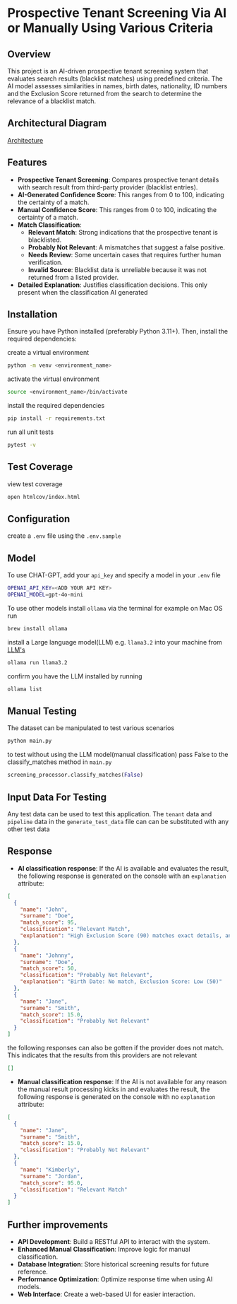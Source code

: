# Prospective Tenant Screening Via AI or Manually Using Various Criteria

## Overview

This project is an AI-driven prospective tenant screening system that evaluates search results (blacklist matches) using predefined criteria. The AI model assesses similarities in names, birth dates, nationality, ID numbers and the Exclusion Score returned from the search to determine the relevance of a blacklist match.

## Architectural Diagram

[Architecture](https://drive.google.com/file/d/1Uo_ePM-tvR5duFRxKy_dzzu1Ny54HAnF/view?usp=sharing)

## Features

- **Prospective Tenant Screening**: Compares prospective tenant details with search result from third-party provider (blacklist entries).
- **AI-Generated Confidence Score**: This ranges from 0 to 100, indicating the certainty of a match.
- **Manual Confidence Score**: This ranges from 0 to 100, indicating the certainty of a match.
- **Match Classification**:
  - **Relevant Match**: Strong indications that the prospective tenant is blacklisted.
  - **Probably Not Relevant**: A mismatches that suggest a false positive.
  - **Needs Review**: Some uncertain cases that requires further human verification.
  - **Invalid Source**: Blacklist data is unreliable because it was not returned from a listed provider.
- **Detailed Explanation**: Justifies classification decisions. This only present when the classification AI generated

## Installation

Ensure you have Python installed (preferably Python 3.11+). Then, install the required dependencies:

create a virtual environment

```sh
python -m venv <environment_name>

```

activate the virtual environment

```sh
source <environment_name>/bin/activate

```

install the required dependencies

```sh
pip install -r requirements.txt

```

run all unit tests

```sh
pytest -v

```

## Test Coverage

view test coverage

```sh
open htmlcov/index.html

```

## Configuration

create a `.env` file using the `.env.sample`

## Model

To use CHAT-GPT, add your `api_key` and specify a model in your `.env` file

```sh
OPENAI_API_KEY=<ADD YOUR API KEY>
OPENAI_MODEL=gpt-4o-mini
```

To use other models install `ollama` via the terminal for example on Mac OS run

```sh
brew install ollama

```

install a Large language model(LLM) e.g. `llama3.2` into your machine from [LLM's](https://ollama.com/)

```sh
ollama run llama3.2

```

confirm you have the LLM installed by running

```sh
ollama list

```

## Manual Testing

The dataset can be manipulated to test various scenarios

```sh
python main.py

```

to test without using the LLM model(manual classification) pass False to the classify_matches method in `main.py`

```python
screening_processor.classify_matches(False)
```

## Input Data For Testing

Any test data can be used to test this application. The `tenant` data and `pipeline` data in the `generate_test_data` file can can be substituted with any other test data

## Response

- **AI classification response**: If the AI is available and evaluates the result, the following response is generated on the console with an `explanation` attribute:

```json
[
  {
    "name": "John",
    "surname": "Doe",
    "match_score": 95,
    "classification": "Relevant Match",
    "explanation": "High Exclusion Score (90) matches exact details, and no significant discrepancies in other criteria"
  },
  {
    "name": "Johnny",
    "surname": "Doe",
    "match_score": 50,
    "classification": "Probably Not Relevant",
    "explanation": "Birth Date: No match, Exclusion Score: Low (50)"
  },
  {
    "name": "Jane",
    "surname": "Smith",
    "match_score": 15.0,
    "classification": "Probably Not Relevant"
  }
]
```

the following responses can also be gotten if the provider does not match. This indicates that the results from this providers are not relevant

```json
[]
```

- **Manual classification response**: If the AI is not available for any reason the manual result processing kicks in and evaluates the result, the following response is generated on the console with no `explanation` attribute:

```json
[
  {
    "name": "Jane",
    "surname": "Smith",
    "match_score": 15.0,
    "classification": "Probably Not Relevant"
  },
  {
    "name": "Kimberly",
    "surname": "Jordan",
    "match_score": 95.0,
    "classification": "Relevant Match"
  }
]
```

## Further improvements

- **API Development**: Build a RESTful API to interact with the system.
- **Enhanced Manual Classification**: Improve logic for manual classification.
- **Database Integration**: Store historical screening results for future reference.
- **Performance Optimization**: Optimize response time when using AI models.
- **Web Interface**: Create a web-based UI for easier interaction.
